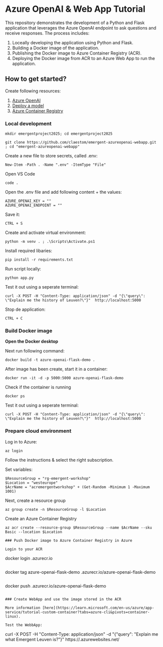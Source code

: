 # Azure OpenAI & Web App Tutorial

This repository demonstrates the development of a Python and Flask application that leverages the Azure OpenAI endpoint to ask questions and receive responses. The process includes:

1. Loceally developing the application using Python and Flask.
2. Building a Docker image of the application.
3. Publishing the Docker image to Azure Container Registry (ACR).
4. Deploying the Docker image from ACR to an Azure Web App to run the application.


## How to get started?

Create following resources:

1. [Azure OpenAI](https://learn.microsoft.com/en-us/azure/ai-services/openai/how-to/create-resource?pivots=web-portal)
2. [Deploy a model](https://learn.microsoft.com/en-us/azure/ai-services/openai/how-to/create-resource?pivots=web-portal#deploy-a-model)
3. [Azure Container Registry](https://learn.microsoft.com/en-us/azure/container-registry/container-registry-get-started-portal?tabs=azure-cli)

### Local development

```
mkdir emergentproject2025; cd emergentproject2025
```
```
git clone https://github.com/claestom/emergent-azureopenai-webapp.git ; cd "emergent-azureopenai-webapp"
```
Create a new file to store secrets, called .env:
```
New-Item -Path . -Name ".env" -ItemType "File"
```
Open VS Code
```
code .
```
Open the .env file and add following content + the values:
```
AZURE_OPENAI_KEY = ""
AZURE_OPENAI_ENDPOINT = ""
```
Save it:
```
CTRL + S
```
Create and activate virtual environment:
```
python -m venv . ; .\Scripts\Activate.ps1
```
Install required libaries:
```
pip install -r requirements.txt
```
Run script locally:
```
python app.py
```
Test it out using a seperate terminal:
```
curl -X POST -H "Content-Type: application/json" -d "{\"query\": \"Explain me the history of Leuven?\"}"  http://localhost:5000
```
Stop de application:
```
CTRL + C
```

### Build Docker image

**Open the Docker desktop**

Next run following command:
```
docker build -t azure-openai-flask-demo .
```
After image has been create, start it in a container:
```
docker run -it -d -p 5000:5000 azure-openai-flask-demo
```
Check if the container is running
```
docker ps
```
Test it out using a seperate terminal:
```
curl -X POST -H "Content-Type: application/json" -d "{\"query\": \"Explain me the history of Leuven?\"}"  http://localhost:5000
```
### Prepare cloud environment

Log in to Azure:
```
az login
```
Follow the instructions & select the right subscription.

Set variables:
```
$ResourceGroup = "rg-emergent-workshop"
$Location = "westeurope"
$AcrName = "acremergentworkshop" + (Get-Random -Minimum 1 -Maximum 1001)
```
Next, create a resource group
```
az group create -n $ResourceGroup -l $Location
```
Create an Azure Container Registry
```
az acr create --resource-group $ResourceGroup --name $AcrName --sku Basic --location $Location

### Push Docker image to Azure Container Registry in Azure

Login to your ACR
```
docker login <name>.azurecr.io
```
```
docker tag azure-openai-flask-demo <name>.azurecr.io/azure-openai-flask-demo
```
```
docker push <name>.azurecr.io/azure-openai-flask-demo
```

### Create WebApp and use the image stored in the ACR

More information [here](https://learn.microsoft.com/en-us/azure/app-service/tutorial-custom-container?tabs=azure-cli&pivots=container-linux).

Test the WebbApp:
```
curl -X POST -H "Content-Type: application/json" -d "{\"query\": \"Explain me what Emergent Leuven is?\"}"  https://<WebAppName>.azurewebsites.net/
```